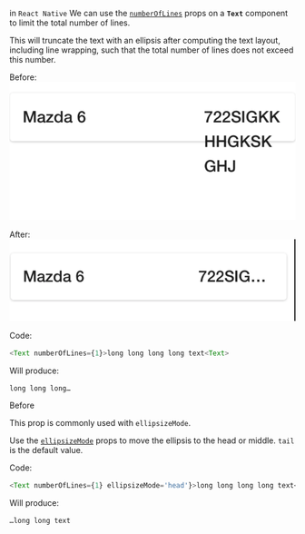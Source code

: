 
in `React Native` We can use the [`numberOfLines`](https://facebook.github.io/react-native/docs/text.html#numberoflines "numberOfLines") props  on a **`Text`** component to limit the total number of lines. 

This will truncate the text with an ellipsis after computing the text layout, including line wrapping, such that the total number of lines does not exceed this number.

Before:
![alt text](./img/overhang.png "text too long")

After:
![alt text](./img/elipsis.png "text too long")


Code:
```javaScript
<Text numberOfLines={1}>long long long long text<Text>
```
Will produce:
```
long long long…
```
Before 


This prop is commonly used with `ellipsizeMode`.

Use the [`ellipsizeMode`](https://facebook.github.io/react-native/docs/text.html#ellipsizemode) props to move the ellipsis to the head or middle. `tail` is the default value.

Code:
```javaScript
<Text numberOfLines={1} ellipsizeMode='head'}>long long long long text<Text>
```
Will produce:
```
…long long text
```
